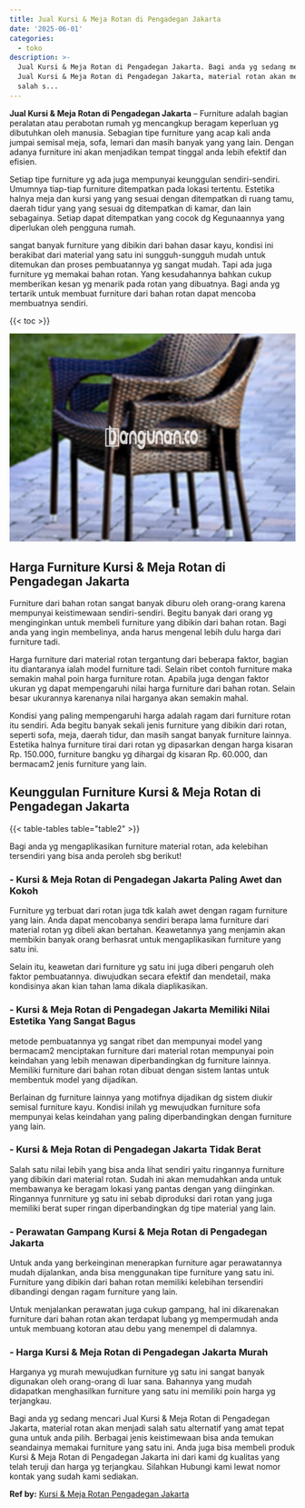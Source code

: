 ```yaml
---
title: Jual Kursi & Meja Rotan di Pengadegan Jakarta
date: '2025-06-01'
categories:
  - toko
description: >-
  Jual Kursi & Meja Rotan di Pengadegan Jakarta. Bagi anda yg sedang mencari
  Jual Kursi & Meja Rotan di Pengadegan Jakarta, material rotan akan menjadi
  salah s...
---
```


**Jual Kursi & Meja Rotan di Pengadegan Jakarta** – Furniture adalah bagian peralatan atau perabotan rumah yg mencangkup beragam keperluan yg dibutuhkan oleh manusia. Sebagian tipe furniture yang acap kali anda jumpai semisal meja, sofa, lemari dan masih banyak yang yang lain. Dengan adanya furniture ini akan menjadikan tempat tinggal anda lebih efektif dan efisien.

Setiap tipe furniture yg ada juga mempunyai keunggulan sendiri-sendiri. Umumnya tiap-tiap furniture ditempatkan pada lokasi tertentu. Estetika halnya meja dan kursi yang yang sesuai dengan ditempatkan di ruang tamu, daerah tidur yang yang sesuai dg ditempatkan di kamar, dan lain sebagainya. Setiap dapat ditempatkan yang cocok dg Kegunaannya yang diperlukan oleh pengguna rumah.

sangat banyak furniture yang dibikin dari bahan dasar kayu, kondisi ini berakibat dari material yang satu ini sungguh-sungguh mudah untuk ditemukan dan proses pembuatannya yg sangat mudah. Tapi ada juga furniture yg memakai bahan rotan. Yang kesudahannya bahkan cukup memberikan kesan yg menarik pada rotan yang dibuatnya. Bagi anda yg tertarik untuk membuat furniture dari bahan rotan dapat mencoba membuatnya sendiri.

{{< toc >}}

![Jual Kursi & Meja Rotan di Pengadegan Jakarta](/images/kursi-meja-rotan-murah29.png)

## Harga Furniture Kursi & Meja Rotan di Pengadegan Jakarta

Furniture dari bahan rotan sangat banyak diburu oleh orang-orang karena mempunyai keistimewaan sendiri-sendiri. Begitu banyak dari orang yg menginginkan untuk membeli furniture yang dibikin dari bahan rotan. Bagi anda yang ingin membelinya, anda harus mengenal lebih dulu harga dari furniture tadi.

Harga furniture dari material rotan tergantung dari beberapa faktor, bagian itu diantaranya ialah model furniture tadi. Selain ribet contoh furniture maka semakin mahal poin harga furniture rotan. Apabila juga dengan faktor ukuran yg dapat mempengaruhi nilai harga furniture dari bahan rotan. Selain besar ukurannya karenanya nilai harganya akan semakin mahal.

Kondisi yang paling mempengaruhi harga adalah ragam dari furniture rotan itu sendiri. Ada begitu banyak sekali jenis furniture yang dibikin dari rotan, seperti sofa, meja, daerah tidur, dan masih sangat banyak furniture lainnya. Estetika halnya furniture tirai dari rotan yg dipasarkan dengan harga kisaran Rp. 150.000, furniture bangku yg dihargai dg kisaran Rp. 60.000, dan bermacam2 jenis furniture yang lain.

## Keunggulan Furniture Kursi & Meja Rotan di Pengadegan Jakarta

{{< table-tables table="table2" >}}

Bagi anda yg mengaplikasikan furniture material rotan, ada kelebihan tersendiri yang bisa anda peroleh sbg berikut!

### \- Kursi & Meja Rotan di Pengadegan Jakarta Paling Awet dan Kokoh

Furniture yg terbuat dari rotan juga tdk kalah awet dengan ragam furniture yang lain. Anda dapat mencobanya sendiri berapa lama furniture dari material rotan yg dibeli akan bertahan. Keawetannya yang menjamin akan membikin banyak orang berhasrat untuk mengaplikasikan furniture yang satu ini.

Selain itu, keawetan dari furniture yg satu ini juga diberi pengaruh oleh faktor pembuatannya. diwujudkan secara efektif dan mendetail, maka kondisinya akan kian tahan lama dikala diaplikasikan.

### \- Kursi & Meja Rotan di Pengadegan Jakarta Memiliki Nilai Estetika Yang Sangat Bagus

metode pembuatannya yg sangat ribet dan mempunyai model yang bermacam2 menciptakan furniture dari material rotan mempunyai poin keindahan yang lebih menawan diperbandingkan dg furniture lainnya. Memiliki furniture dari bahan rotan dibuat dengan sistem lantas untuk membentuk model yang dijadikan.

Berlainan dg furniture lainnya yang motifnya dijadikan dg sistem diukir semisal furniture kayu. Kondisi inilah yg mewujudkan furniture sofa mempunyai kelas keindahan yang paling diperbandingkan dengan furniture yang lain.

### \- Kursi & Meja Rotan di Pengadegan Jakarta Tidak Berat

Salah satu nilai lebih yang bisa anda lihat sendiri yaitu ringannya furniture yang dibikin dari material rotan. Sudah ini akan memudahkan anda untuk membawanya ke beragam lokasi yang pantas dengan yang diinginkan. Ringannya funrniture yg satu ini sebab diproduksi dari rotan yang juga memiliki berat super ringan diperbandingkan dg tipe material yang lain.

### \- Perawatan Gampang Kursi & Meja Rotan di Pengadegan Jakarta

Untuk anda yang berkeinginan menerapkan furniture agar perawatannya mudah dijalankan, anda bisa menggunakan tipe furniture yang satu ini. Furniture yang dibikin dari bahan rotan memiliki kelebihan tersendiri dibandingi dengan ragam furniture yang lain.

Untuk menjalankan perawatan juga cukup gampang, hal ini dikarenakan furniture dari bahan rotan akan terdapat lubang yg mempermudah anda untuk membuang kotoran atau debu yang menempel di dalamnya.

### \- Harga Kursi & Meja Rotan di Pengadegan Jakarta Murah

Harganya yg murah mewujudkan furniture yg satu ini sangat banyak digunakan oleh orang-orang di luar sana. Bahannya yang mudah didapatkan menghasilkan furniture yang satu ini memiliki poin harga yg terjangkau.

Bagi anda yg sedang mencari Jual Kursi & Meja Rotan di Pengadegan Jakarta, material rotan akan menjadi salah satu alternatif yang amat tepat guna untuk anda pilih. Berbagai jenis keistimewaan bisa anda temukan seandainya memakai furniture yang satu ini. Anda juga bisa membeli produk Kursi & Meja Rotan di Pengadegan Jakarta ini dari kami dg kualitas yang telah teruji dan harga yg terjangkau. Silahkan Hubungi kami lewat nomor kontak yang sudah kami sediakan.

**Ref by:** [Kursi & Meja Rotan Pengadegan Jakarta](https://id.wikipedia.org/wiki/Kursi)

